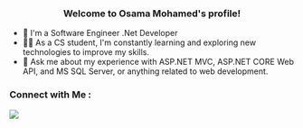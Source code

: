 <h3 align="center">
  Welcome to Osama Mohamed's profile!
</h3>


- 🏢 I'm a Software Engineer .Net Developer
- 👨‍💻 As a CS student, I'm constantly learning and exploring new technologies to improve my skills.
- 💬 Ask me about my experience with ASP.NET MVC, ASP.NET CORE Web API, and MS SQL Server, or anything related to web development.


### Connect with Me :

<a href="https://www.linkedin.com/in/osama-mohamed-6a5084232/" target="_blank"><img src="https://img.shields.io/badge/-Osama%20Mohamed-0077B5?style=for-the-badge&logo=Linkedin&logoColor=white"/></a>




